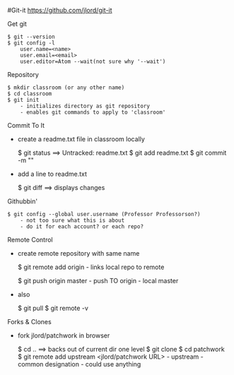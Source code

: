 #Git-it
https://github.com/jlord/git-it

Get git

    $ git --version
    $ git config -l
        user.name=<name>
        user.email=<email>
        user.editor=Atom --wait(not sure why '--wait')

Repository

    $ mkdir classroom (or any other name)
    $ cd classroom
    $ git init
        - initializes directory as git repository
        - enables git commands to apply to 'classroom'

Commit To It

- create a readme.txt file in classroom locally

    $ git status ==> Untracked: readme.txt
    $ git add readme.txt
    $ git commit -m "<commit message>"

- add a line to readme.txt

    $ git diff ==> displays changes

Githubbin'

    $ git config --global user.username (Professor Professorson?)
        - not too sure what this is about
        - do it for each account? or each repo?

Remote Control

- create remote repository with same name

    $ git remote add origin <URL from Github>
        - links local repo to remote

    $ git push origin master
        - push TO origin
        - local master

- also

    $ git pull <remote name> <branch name>
    $ git remote -v

Forks & Clones

- fork jlord/patchwork in browser

    $ cd .. ==> backs out of current dir one level
    $ git clone <URL from Github>
    $ cd patchwork
    $ git remote add upstream <jlord/patchwork URL>
        - upstream
            - common designation
            - could use anything
